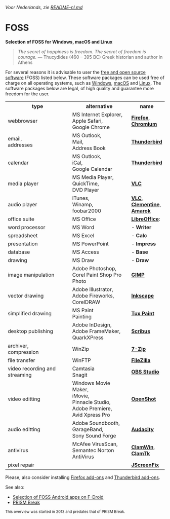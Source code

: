 _Voor Nederlands, zie [README-nl.md](README-nl.md)_

# FOSS

**Selection of FOSS for Windows, macOS and Linux**

> <em>The secret of happiness is freedom. The secret of freedom is courage.</em> — Thucydides (460 – 395 BC) Greek historian and author in Athens

For several reasons it is advisable to user the <a target="_blank" href="https://en.wikipedia.org/wiki/Free_and_open-source_software">free and open source software</a> (FOSS) listed below. These software packages can be used free of charge on all operating systems, such as <a target="_blank" href="https://microsoft.com/windows/">Windows</a>, <a target="_blank" href="https://apple.com/macos/">macOS</a> and <a target="_blank" href="https://pop.system76.com/">Linux</a>. The software packages below are legal, of high quality and guarantee more freedom for the user.

<table>
<tr>
<th scope="col">type</th>
<th scope="col">alternative</th>
<th scope="col">name</th>
</tr>
<tr>
<td>webbrowser</td>
<td>MS Internet Explorer,<br>Apple Safari,<br>Google Chrome</td>
<td><a href="https://www.mozilla.com/firefox/" target="_blank"><strong>Firefox</strong></a>,<br><a href="https://www.chromium.org/Home" target="_blank"><strong>Chromium</strong></a></td>
</tr>
<tr>
<td>email,<br>addresses</td>
<td>MS Outlook,<br />Mail,<br>Address Book</td>
<td><a target="_blank" href="https://www.thunderbird.net/"><strong>Thunderbird</strong></a></td>
</tr>
<tr>
<td>calendar</td>
<td>MS Outlook,<br>iCal,<br>Google Calendar</td>
<td><a target="_blank" href="https://www.thunderbird.net/"><strong>Thunderbird</strong></a></td>
</tr>
<tr>
<td>media player</td>
<td>MS Media Player,<br>QuickTime,<br>DVD Player</td>
<td><a target="_blank" href="//www.videolan.org/vlc/"><strong>VLC</strong></a></td>
</tr>
<tr>
<td>audio player</td>
<td>iTunes,<br>Winamp,<br />foobar2000</td>
<td><a href="https://www.videolan.org/vlc/" target="_blank"><strong>VLC</strong></a>,<br><a href="https://www.clementine-player.org/" target="_blank"><strong>Clementine</strong></a>,<br><a href="https://amarok.kde.org/" target="_blank"><strong>Amarok</strong></a></td>
</tr>
<tr>
<td>office suite</td>
<td>MS Office</td>
<td class="noborder"><a target="_blank" href="http://www.libreoffice.org/"><strong>LibreOffice</strong></a>:</td>
</tr>
<tr>
<td>word processor</td>
<td>MS Word</td>
<td class="noborder">-<strong> Writer</strong></td>
</tr>
<tr>
<td>spreadsheet</td>
<td>MS Excel</td>
<td class="noborder">-<strong> Calc</strong></td>
</tr>
<tr>
<td>presentation</td>
<td>MS PowerPoint</td>
<td class="noborder">-<strong> Impress</strong></td>
</tr>
<tr>
<td>database</td>
<td>MS Access</td>
<td class="noborder">-<strong> Base</strong></td>
</tr>
<tr>
<td>drawing</td>
<td>MS Draw</td>
<td class="noborder">-<strong> Draw</strong></td>
</tr>
<tr>
<td>image manipulation</td>
<td>Adobe Photoshop,<br>Corel Paint Shop Pro Photo</td><!--Paint.NET-->
<td><a target="_blank" href="http://gimp.org/"><strong>GIMP</strong></a></td>
</tr>
<tr>
<td>vector drawing</td>
<td>Adobe Illustrator,<br>Adobe Fireworks,<br>CorelDRAW</td>
<td><a target="_blank" href="http://inkscape.org/"><strong>Inkscape</strong></a></td>
</tr>
<tr>
<td>simplified drawing</td>
<td>MS Paint<br />Painting</td>
<td><a target="_blank" href="http://tuxpaint.org/"><strong>Tux Paint</strong></a></td>
</tr>
<tr>
<td>desktop publishing</td>
<td>Adobe InDesign,<br>Adobe FrameMaker,<br>QuarkXPress</td>
<td><a target="_blank" href="http://www.scribus.net/"><strong>Scribus</strong></a></td>
</tr>
<tr>
<td>archiver,<br>compression</td>
<td>WinZip</td>
<td><a target="_blank" href="http://www.7-zip.org/"><strong>7-Zip</strong></a></td>
</tr>
<tr>
<td>file transfer</td>
<td>WinFTP</td>
<td><a target="_blank" href="http://filezilla-project.org/"><strong>FileZilla</strong></a></td>
</tr>
<tr>
<td>video recording and streaming</td>
<td>Camtasia<br>Snagit</td>
<td><a target="_blank" href="https://obsproject.com/"><strong>OBS Studio</strong></a></td>
</tr>
<tr>
<td>video editting</td>
<td>Windows Movie Maker,<br>iMovie,<br>Pinnacle Studio,<br>Adobe Premiere,<br>Avid Xpress Pro</td>
<td><a target="_blank" href="https://www.openshot.org/"><strong>OpenShot</strong></a></td>
</tr>
<tr>
<td>audio editting</td>
<td>Adobe Soundbooth,<br>GarageBand,<br>Sony Sound Forge</td>
<td><a target="_blank" href="http://audacity.sourceforge.net/"><strong>Audacity</strong></a></td>
</tr>
<tr>
<td>antivirus</td>
<td>McAfee VirusScan,<br>Semantec Norton AntiVirus</td>
<td><a target="_blank" href="http://www.clamwin.com/"><strong>ClamWin</strong></a>,<br><a target="_blank" href="http://clamtk.sourceforge.net/"><strong>ClamTk</strong></a></td>
</tr>
<tr>
<td>pixel repair</td>
<td><br /></td>
<td><a target="_blank" href="http://www.jscreenfix.com/"><strong>JScreenFix</strong></a></td>
</tr>
</table>

Please, also consider installing <a target="_blank" href="https://addons.mozilla.org/en-US/firefox/collections/Hellebaard/favorites/">Firefox add-ons</a> and <a target="_blank" href="https://addons.thunderbird.net/en-US/thunderbird/collections/Hellebaard/favorites/">Thunderbird add-ons</a>.

See also:
- [Selection of FOSS Android apps on F-Droid](https://github.com/PanderMusubi/fdroid/blob/main/README.md)
- [PRISM Break](https://prism-break.org/en/)

<small>This overview was started in 2013 and predates that of PRISM Break.</small>

